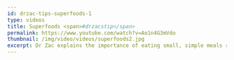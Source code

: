 ```yaml
---
id: drzac-tips-superfoods-1
type: videos
title: Superfoods <span>#drzacstip</span>
permalink: https://www.youtube.com/watch?v=Ao1n4G3mVdo
thumbnail: /img/video/videos/superfoods2.jpg
excerpt: Dr Zac explains the importance of eating small, simple meals regularly.
---
```

